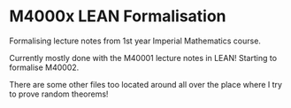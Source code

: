 # M4000x LEAN Formalisation

Formalising lecture notes from 1st year Imperial Mathematics course.

Currently mostly done with the M40001 lecture notes in LEAN!
Starting to formalise M40002.

There are some other files too located around all over the place where I try to prove random theorems!
